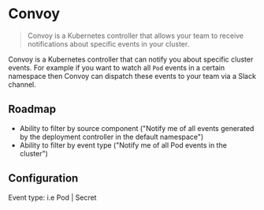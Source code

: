 # Convoy

> Convoy is a Kubernetes controller that allows your team to receive notifications about specific events in your cluster.

Convoy is a Kubernetes controller that can notify you about specific cluster events. 
For example if you want to watch all `Pod` events in a certain namespace then Convoy can dispatch 
these events to your team via a Slack channel.

## Roadmap

* Ability to filter by source component ("Notify me of all events generated by the deployment controller in the default namespace")
* Ability to filter by event type ("Notify me of all Pod events in the cluster")

## Configuration

Event type: i.e Pod | Secret
